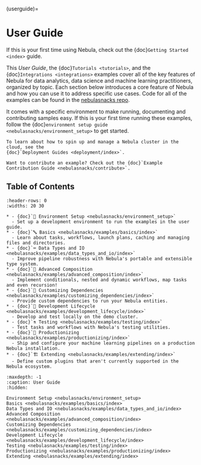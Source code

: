 (userguide)=

# User Guide

If this is your first time using Nebula, check out the {doc}`Getting Started <index>` guide.

This *User Guide*, the {doc}`Tutorials <tutorials>`, and the {doc}`Integrations <integrations>` examples cover all of
the key features of Nebula for data analytics, data science and machine learning practitioners, organized by topic. Each
section below introduces a core feature of Nebula and how you can use it to address specific use cases. Code for all
of the examples can be found in the [nebulasnacks repo](https://github.com/nebulaclouds/nebulasnacks).

It comes with a specific environment to make running, documenting
and contributing samples easy. If this is your first time running these examples, follow the
{doc}`environment setup guide <nebulasnacks/environment_setup>` to get started.

```{tip}
To learn about how to spin up and manage a Nebula cluster in the cloud, see the
{doc}`Deployment Guides <deployment/index>`.
```

```{note}
Want to contribute an example? Check out the {doc}`Example Contribution Guide <nebulasnacks/contribute>`.
```

## Table of Contents

```{list-table}
:header-rows: 0
:widths: 20 30

* - {doc}`🌳 Environment Setup <nebulasnacks/environment_setup>`
  - Set up a development environment to run the examples in the user guide.
* - {doc}`🔤 Basics <nebulasnacks/examples/basics/index>`
  - Learn about tasks, workflows, launch plans, caching and managing files and directories.
* - {doc}`⌨️ Data Types and IO <nebulasnacks/examples/data_types_and_io/index>`
  - Improve pipeline robustness with Nebula's portable and extensible type system.
* - {doc}`🔮 Advanced Composition <nebulasnacks/examples/advanced_composition/index>`
  - Implement conditionals, nested and dynamic workflows, map tasks and even recursion!
* - {doc}`🧩 Customizing Dependencies <nebulasnacks/examples/customizing_dependencies/index>`
  - Provide custom dependencies to run your Nebula entities.
* - {doc}`🏡 Development Lifecycle <nebulasnacks/examples/development_lifecycle/index>`
  - Develop and test locally on the demo cluster.
* - {doc}`⚗️ Testing <nebulasnacks/examples/testing/index>`
  - Test tasks and workflows with Nebula's testing utilities.
* - {doc}`🚢 Productionizing <nebulasnacks/examples/productionizing/index>`
  - Ship and configure your machine learning pipelines on a production Nebula installation.
* - {doc}`🏗 Extending <nebulasnacks/examples/extending/index>`
  - Define custom plugins that aren't currently supported in the Nebula ecosystem.
```

```{toctree}
:maxdepth: -1
:caption: User Guide
:hidden:

Environment Setup <nebulasnacks/environment_setup>
Basics <nebulasnacks/examples/basics/index>
Data Types and IO <nebulasnacks/examples/data_types_and_io/index>
Advanced Composition <nebulasnacks/examples/advanced_composition/index>
Customizing Dependencies <nebulasnacks/examples/customizing_dependencies/index>
Development Lifecycle <nebulasnacks/examples/development_lifecycle/index>
Testing <nebulasnacks/examples/testing/index>
Productionizing <nebulasnacks/examples/productionizing/index>
Extending <nebulasnacks/examples/extending/index>
```
